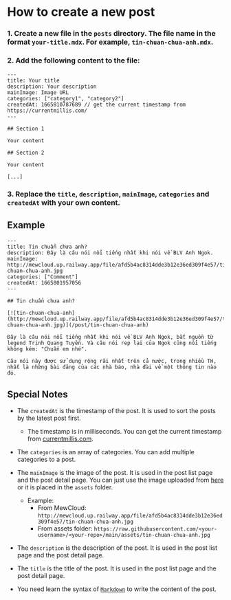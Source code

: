 # How to create a new post

### 1. Create a new file in the `posts` directory. The file name in the format `your-title.mdx`. For example, `tin-chuan-chua-anh.mdx`.

### 2. Add the following content to the file:

```mdx
---
title: Your title
description: Your description
mainImage: Image URL
categories: ["category1", "category2"]
createdAt: 1665810787689 // get the current timestamp from https://currentmillis.com/
---

## Section 1

Your content

## Section 2

Your content

[...]
```

### 3. Replace the `title`, `description`, `mainImage`, `categories` and `createdAt` with your own content.

## Example

```mdx
---
title: Tin chuẩn chưa anh?
description: Đây là câu nói nổi tiếng nhất khi nói về BLV Anh Ngok.
mainImage: http://mewcloud.up.railway.app/file/afd5b4ac8314dde3b12e36ed309f4e57/tin-chuan-chua-anh.jpg
categories: ["Comment"]
createdAt: 1665801957056
---

## Tin chuẩn chưa anh?

[![tin-chuan-chua-anh](http://mewcloud.up.railway.app/file/afd5b4ac8314dde3b12e36ed309f4e57/tin-chuan-chua-anh.jpg)](/post/tin-chuan-chua-anh)

Đây là câu nói nổi tiếng nhất khi nói về BLV Anh Ngok, bắt nguồn từ legend Trịnh Quang Tuyến. Và câu nói rep lại của Ngok cũng nổi tiếng không kém: "Chuẩn em nhé".

Câu nói này được sử dụng rộng rãi nhất trên cả nước, trong nhiều TH, nhất là những bài đăng của các nhà báo, nhà đài về một thông tin nào đó.

```

## Special Notes

- The `createdAt` is the timestamp of the post. It is used to sort the posts by the latest post first.
  - The timestamp is in milliseconds. You can get the current timestamp from [currentmillis.com](https://currentmillis.com/).

- The `categories` is an array of categories. You can add multiple categories to a post.

- The `mainImage` is the image of the post. It is used in the post list page and the post detail page. You can just use the image uploaded from [here](https://mewcloud.up.railway.app/) or it is placed in the `assets` folder.
  - Example: 
    - From MewCloud: `http://mewcloud.up.railway.app/file/afd5b4ac8314dde3b12e36ed309f4e57/tin-chuan-chua-anh.jpg`
    - From assets folder: `https://raw.githubusercontent.com/<your-username>/<your-repo>/main/assets/tin-chuan-chua-anh.jpg`

- The `description` is the description of the post. It is used in the post list page and the post detail page.

- The `title` is the title of the post. It is used in the post list page and the post detail page.

- You need learn the syntax of [`Markdown`](https://www.markdownguide.org/basic-syntax/) to write the content of the post.